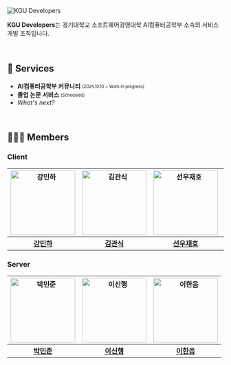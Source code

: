 ![KGU Developers](https://github.com/user-attachments/assets/16db5de1-ae28-46f4-af78-eaf07db22693)

**KGU Developers**는 경기대학교 소프트웨어경영대학 AI컴퓨터공학부 소속의 서비스 개발 조직입니다.

&nbsp;

## 🚀 Services
- **AI컴퓨터공학부 커뮤니티** <sub><sup>(2024.10.10 ~ Work in progress)</sup></sub>
- **졸업 논문 서비스** <sub><sup>(Scheduled)</sup></sub>
- *What's next?*

&nbsp;

## 👨🏻‍💻 Members
### Client
|[<img src="https://avatars.githubusercontent.com/m2na7" alt="강민하" width="150" />](https://github.com/m2na7)|[<img src="https://avatars.githubusercontent.com/gwansikk" alt="김관식" width="150" />](https://github.com/gwansikk)|[<img src="https://avatars.githubusercontent.com/SunwooJaeho" alt="선우재호" width="150" />](https://github.com/SunwooJaeho)|[<img src="https://avatars.githubusercontent.com/wontory" alt="조성원" width="150" />](https://github.com/wontory)|
|:---:|:---:|:---:|:---:|
| [**강민하**](https://github.com/m2na7) | [**김관식**](https://github.com/gwansikk) | [**선우재호**](https://github.com/SunwooJaeho) | [**조성원**](https://github.com/wontory) |

### Server
|[<img src="https://avatars.githubusercontent.com/minjo-on" alt="박민준" width="150" />](https://github.com/minjo-on)|[<img src="https://avatars.githubusercontent.com/LeeShinHaeng" alt="이신행" width="150" />](https://github.com/LeeShinHaeng)|[<img src="https://avatars.githubusercontent.com/LeeHanEum" alt="이한음" width="150" />](https://github.com/LeeHanEum)|
|:---:|:---:|:---:|
| [**박민준**](https://github.com/minjo-on) | [**이신행**](https://github.com/LeeShinHaeng) | [**이한음**](https://github.com/LeeHanEum) |
